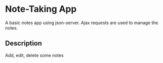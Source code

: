 # Note-Taking App

A basic notes app using json-server. Ajax requests are used to manage the notes. 

## Description

Add, edit, delete some notes
